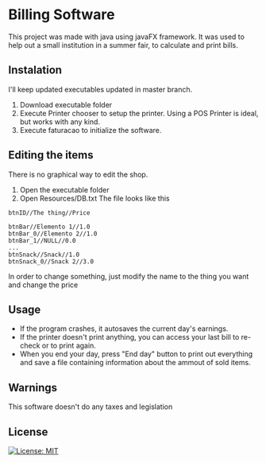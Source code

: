 # Billing Software
This project was made with java using javaFX framework.
It was used to help out a small institution in a summer fair, to calculate and print bills. 

## Instalation
I'll keep updated executables updated in master branch.

 1. Download executable folder
 2. Execute Printer chooser to setup the printer. Using a POS Printer is ideal, but works with any kind.
 3. Execute faturacao to initialize the software.

## Editing the items
There is no graphical way to edit the shop.
 1. Open the executable folder
 2. Open Resources/DB.txt
The file looks like this

```
btnID//The thing//Price

btnBar//Elemento 1//1.0
btnBar_0//Elemento 2//1.0
btnBar_1//NULL//0.0
...
btnSnack//Snack//1.0
btnSnack_0//Snack 2//3.0
```
In order to change something, just modify the name to the thing you want and change the price

## Usage
 
 - If the program crashes, it autosaves the current day's earnings.
 - If the printer doesn't print anything, you can access your last bill to re-check or to print again.
 - When you end your day, press "End day" button to print out everything and save a file containing information about the ammout of sold items.

## Warnings
This software doesn't do any taxes and legislation
## License
[![License: MIT](https://img.shields.io/badge/License-MIT-yellow.svg)](https://opensource.org/licenses/MIT)
